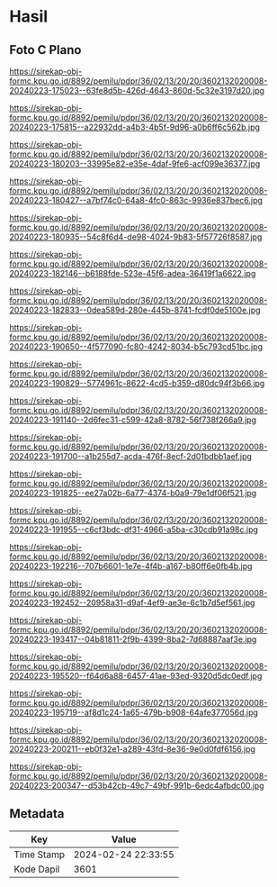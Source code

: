# Hasil

## Foto C Plano

https://sirekap-obj-formc.kpu.go.id/8892/pemilu/pdpr/36/02/13/20/20/3602132020008-20240223-175023--63fe8d5b-426d-4643-860d-5c32e3197d20.jpg

https://sirekap-obj-formc.kpu.go.id/8892/pemilu/pdpr/36/02/13/20/20/3602132020008-20240223-175815--a22932dd-a4b3-4b5f-9d96-a0b6ff6c562b.jpg

https://sirekap-obj-formc.kpu.go.id/8892/pemilu/pdpr/36/02/13/20/20/3602132020008-20240223-180203--33995e82-e35e-4daf-9fe6-acf099e36377.jpg

https://sirekap-obj-formc.kpu.go.id/8892/pemilu/pdpr/36/02/13/20/20/3602132020008-20240223-180427--a7bf74c0-64a8-4fc0-863c-9936e837bec6.jpg

https://sirekap-obj-formc.kpu.go.id/8892/pemilu/pdpr/36/02/13/20/20/3602132020008-20240223-180935--54c8f6d4-de98-4024-9b83-5f57726f8587.jpg

https://sirekap-obj-formc.kpu.go.id/8892/pemilu/pdpr/36/02/13/20/20/3602132020008-20240223-182146--b6188fde-523e-45f6-adea-36419f1a6622.jpg

https://sirekap-obj-formc.kpu.go.id/8892/pemilu/pdpr/36/02/13/20/20/3602132020008-20240223-182833--0dea589d-280e-445b-8741-fcdf0de5100e.jpg

https://sirekap-obj-formc.kpu.go.id/8892/pemilu/pdpr/36/02/13/20/20/3602132020008-20240223-190650--4f577090-fc80-4242-8034-b5c793cd51bc.jpg

https://sirekap-obj-formc.kpu.go.id/8892/pemilu/pdpr/36/02/13/20/20/3602132020008-20240223-190829--5774961c-8622-4cd5-b359-d80dc94f3b66.jpg

https://sirekap-obj-formc.kpu.go.id/8892/pemilu/pdpr/36/02/13/20/20/3602132020008-20240223-191140--2d6fec31-c599-42a8-8782-56f738f266a9.jpg

https://sirekap-obj-formc.kpu.go.id/8892/pemilu/pdpr/36/02/13/20/20/3602132020008-20240223-191700--a1b255d7-acda-476f-8ecf-2d01bdbb1aef.jpg

https://sirekap-obj-formc.kpu.go.id/8892/pemilu/pdpr/36/02/13/20/20/3602132020008-20240223-191825--ee27a02b-6a77-4374-b0a9-79e1df06f521.jpg

https://sirekap-obj-formc.kpu.go.id/8892/pemilu/pdpr/36/02/13/20/20/3602132020008-20240223-191955--c6cf3bdc-df31-4966-a5ba-c30cdb91a98c.jpg

https://sirekap-obj-formc.kpu.go.id/8892/pemilu/pdpr/36/02/13/20/20/3602132020008-20240223-192216--707b6601-1e7e-4f4b-a167-b80ff6e0fb4b.jpg

https://sirekap-obj-formc.kpu.go.id/8892/pemilu/pdpr/36/02/13/20/20/3602132020008-20240223-192452--20958a31-d9af-4ef9-ae3e-6c1b7d5ef561.jpg

https://sirekap-obj-formc.kpu.go.id/8892/pemilu/pdpr/36/02/13/20/20/3602132020008-20240223-193417--04b81811-2f9b-4399-8ba2-7d68887aaf3e.jpg

https://sirekap-obj-formc.kpu.go.id/8892/pemilu/pdpr/36/02/13/20/20/3602132020008-20240223-195520--f64d6a88-6457-41ae-93ed-9320d5dc0edf.jpg

https://sirekap-obj-formc.kpu.go.id/8892/pemilu/pdpr/36/02/13/20/20/3602132020008-20240223-195719--af8d1c24-1a65-479b-b908-64afe377056d.jpg

https://sirekap-obj-formc.kpu.go.id/8892/pemilu/pdpr/36/02/13/20/20/3602132020008-20240223-200211--eb0f32e1-a289-43fd-8e36-9e0d0fdf6156.jpg

https://sirekap-obj-formc.kpu.go.id/8892/pemilu/pdpr/36/02/13/20/20/3602132020008-20240223-200347--d53b42cb-49c7-49bf-991b-6edc4afbdc00.jpg


## Metadata

| Key        | Value               |
| ---------- | ------------------- |
| Time Stamp | 2024-02-24 22:33:55 |
| Kode Dapil | 3601                |



